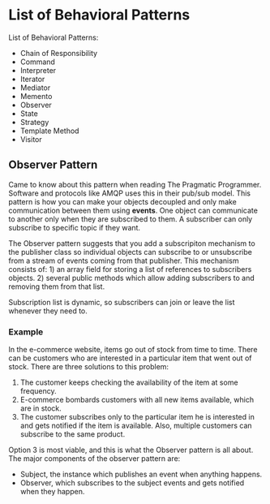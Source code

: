 # List of Behavioral Patterns

List of Behavioral Patterns:

- Chain of Responsibility
- Command
- Interpreter
- Iterator
- Mediator
- Memento
- Observer
- State
- Strategy
- Template Method
- Visitor

## Observer Pattern

Came to know about this pattern when reading The Pragmatic Programmer. Software and protocols like AMQP uses this in their pub/sub model. This pattern is how you can make your objects decoupled and only make communication between them using **events**. One object can communicate to another only when they are subscribed to them. A subscriber can only subscribe to specific topic if they want. 

The Observer pattern suggests that you add a subscripiton mechanism to the publisher class so individual objects can subscribe to or unsubscribe from a stream of events coming from that publisher. This mechanism consists of: 1) an array field for storing a list of references to subscribers objects. 2) several public methods which allow adding subscribers to and removing them from that list. 

Subscription list is dynamic, so subscribers can join or leave the list whenever they need to. 

### Example

In the e-commerce website, items go out of stock from time to time. There can be customers who are interested in a particular item that went out of stock. There are three solutions to this problem: 

1. The customer keeps checking the availability of the item at some frequency. 
2. E-commerce bombards customers with all new items available, which are in stock. 
3. The customer subscribes only to the particular item he is interested in and gets notified if the item is available. Also, multiple customers can subscribe to the same product. 

Option 3 is most viable, and this is what the Observer pattern is all about. The major components of the observer pattern are:

- Subject, the instance which publishes an event when anything happens. 
- Observer, which subscribes to the subject events and gets notified when they happen. 

